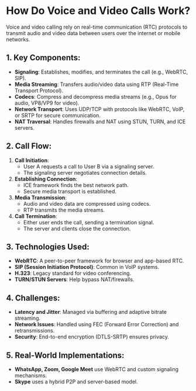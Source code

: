 # How Do Voice and Video Calls Work?

Voice and video calling rely on real-time communication (RTC) protocols to transmit audio and video data between users over the internet or mobile networks.

## 1. Key Components:
- **Signaling**: Establishes, modifies, and terminates the call (e.g., WebRTC, SIP).
- **Media Streaming**: Transfers audio/video data using RTP (Real-Time Transport Protocol).
- **Codecs**: Compress and decompress media streams (e.g., Opus for audio, VP8/VP9 for video).
- **Network Transport**: Uses UDP/TCP with protocols like WebRTC, VoIP, or SRTP for secure communication.
- **NAT Traversal**: Handles firewalls and NAT using STUN, TURN, and ICE servers.

## 2. Call Flow:
1. **Call Initiation**:
   - User A requests a call to User B via a signaling server.
   - The signaling server negotiates connection details.
2. **Establishing Connection**:
   - ICE framework finds the best network path.
   - Secure media transport is established.
3. **Media Transmission**:
   - Audio and video data are compressed using codecs.
   - RTP transmits the media streams.
4. **Call Termination**:
   - Either user ends the call, sending a termination signal.
   - The server and clients close the connection.

## 3. Technologies Used:
- **WebRTC**: A peer-to-peer framework for browser and app-based RTC.
- **SIP (Session Initiation Protocol)**: Common in VoIP systems.
- **H.323**: Legacy standard for video conferencing.
- **TURN/STUN Servers**: Help bypass NAT/firewalls.

## 4. Challenges:
- **Latency and Jitter**: Managed via buffering and adaptive bitrate streaming.
- **Network Issues**: Handled using FEC (Forward Error Correction) and retransmissions.
- **Security**: End-to-end encryption (DTLS-SRTP) ensures privacy.

## 5. Real-World Implementations:
- **WhatsApp, Zoom, Google Meet** use WebRTC and custom signaling mechanisms.
- **Skype** uses a hybrid P2P and server-based model.
